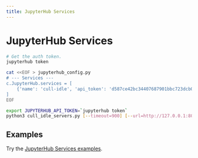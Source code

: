 ```yaml
---
title: JupyterHub Services
---
```


# JupyterHub Services

```bash
# Get the auth token.
jupyterhub token
```

```bash
cat <<EOF > jupyterhub_config.py
# --- Services ---
c.JupyterHub.services = [
    {'name': 'cull-idle', 'api_token': 'd587ce42bc34407687901bbc723dcb0f'},
]
EOF
```

```bash
export JUPYTERHUB_API_TOKEN=`jupyterhub token`
python3 cull_idle_servers.py [--timeout=900] [--url=http://127.0.0.1:8081/hub/api]
```

## Examples

Try the [JupyterHub Services examples](https://github.com/datalayer/datalayer/tree/master/etc/examples/jupyterhub-services).
